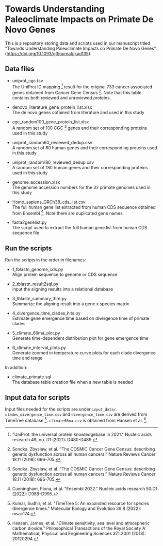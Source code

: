 # Towards Understanding Paleoclimate Impacts on Primate De Novo Genes

This is a repository storing data and scripts used in our manuscript titled "Towards Understanding Paleoclimate Impacts on Primate De Novo Genes" (https://doi.org/10.1093/g3journal/jkad135).

## Data files
- uniprot_cgc.tsv   
The UniProt ID mapping [^1] result for the original 733 cancer associated genes obtained from Cancer Gene Census [^2]. Note that this table contains both reviewed and unreviewed proteins. 

- denovo_literature_gene_protein_list.xlsx    
The de novo genes obtained from literature and used in this study

- cgc_random100_gene_protein_list.xlsx    
A random set of 100 CGC [^2] genes and their corresponding proteins used in this study

- uniprot_random60_reviewed_dedup.csv   
A random set of 60 human genes and their corresponding proteins used in this study

- uniprot_random180_reviewed_dedup.csv   
A random set of 180 human genes and their corresponding proteins used in this study

- genome_accession.xlsx    
The genome accession numbers for the 32 primate genomes used in this study

- Homo_sapiens_GRCh38_cds_list.csv   
The full human gene list extracted from human CDS sequence obtained from Ensembl [^3]. Note there are duplicated gene names

- fasta2genelist.py    
The script used to extract the full human gene list from human CDS sequence file


## Run the scripts
Run the scripts in the order in filenames:
- 1_tblastn_genome_cds.py    
Align protein sequence to genome or CDS sequence

- 2_tblastn_result2sql.py    
Input the aligning results into a relational database

- 3_tblastn_summary_thre.py   
Summarize the aligning result into a gene x species matrix

- 4_divergence_time_clades_hits.py    
Estimate gene emergence time based on divergence time of primate clades   

- 5_climate_66ma_plot.py   
Generate time-dependent distribution plot for gene emergence time    

- 6_climate_interval_plots.py   
Generate zoomed in temperature curve plots for each clade divergence time and range


In addition: 
- climate_primate.sql    
The database table creation file when a new table is needed

## Input data for scripts
Input files needed for the scripts are under `input_data/`.   
`clades_divergence_time.csv` and `divergence_time.csv` are derived from TimeTree database [^4]. `climate66ma.csv` is obtained from Hansen et al. [^5]. 

[^1]: "UniProt: the universal protein knowledgebase in 2021." Nucleic acids research 49, no. D1 (2021): D480-D489.
[^2]: Sondka, Zbyslaw, et al. "The COSMIC Cancer Gene Census: describing genetic dysfunction across all human cancers." Nature Reviews Cancer 18.11 (2018): 696-705.
[^3]: Cunningham, Fiona, et al. "Ensembl 2022." Nucleic acids research 50.D1 (2022): D988-D995.
[^4]: Kumar, Sudhir, et al. "TimeTree 5: An expanded resource for species divergence times." Molecular Biology and Evolution 39.8 (2022): msac174.
[^5]: Hansen, James, et al. "Climate sensitivity, sea level and atmospheric carbon dioxide." Philosophical Transactions of the Royal Society A: Mathematical, Physical and Engineering Sciences 371.2001 (2013): 20120294.


